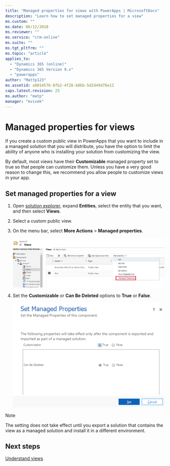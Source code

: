 ```yaml
---
title: "Managed properties for views with PowerApps | MicrosoftDocs"
description: "Learn how to set managed properties for a view"
ms.custom: ""
ms.date: 06/12/2018
ms.reviewer: ""
ms.service: "crm-online"
ms.suite: ""
ms.tgt_pltfrm: ""
ms.topic: "article"
applies_to: 
  - "Dynamics 365 (online)"
  - "Dynamics 365 Version 9.x"
  - "powerapps"
author: "Mattp123"
ms.assetid: a9014576-8fb2-4f28-b8bb-5d2d49d76e12
caps.latest.revision: 25
ms.author: "matp"
manager: "kvivek"
---
```

# Managed properties for views

<a name="BKMK_ManagedProperties"></a>   
 
 If you create a custom public view in PowerApps that you want to include in a managed solution that you will distribute, you have the option to limit the ability of anyone who is installing your solution from customizing the view.  
  
 By default, most views have their **Customizable** managed property set to true so that people can customize them. Unless you have a very good reason to change this, we recommend you allow people to customize views in your app.  
  
## Set managed properties for a view  
  
1.  Open [solution explorer](advanced-navigation.md#solution-explorer), expand **Entities**, select the entity that you want, and then select **Views**.  
  
2.  Select a custom public view.  
  
3.  On the menu bar, select **More Actions** > **Managed properties**.  

    ![managed properties menu](media/managed-properties.png)
  
4.  Set the **Customizable** or **Can Be Deleted** options to **True** or **False**.  

    ![Set managed properties](media/set-managed-properties.png)
  
> [!NOTE]
> The setting does not take effect until you export a solution that contains the view as a managed solution and install it in a different environment.  

## Next steps
[Understand views](create-edit-views.md)
